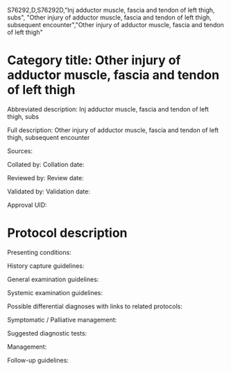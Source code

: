 S76292,D,S76292D,"Inj adductor muscle, fascia and tendon of left thigh, subs", "Other injury of adductor muscle, fascia and tendon of left thigh, subsequent encounter","Other injury of adductor muscle, fascia and tendon of left thigh"
# Category title: Other injury of adductor muscle, fascia and tendon of left thigh

Abbreviated description: Inj adductor muscle, fascia and tendon of left thigh, subs

Full description: Other injury of adductor muscle, fascia and tendon of left thigh, subsequent encounter

Sources:

Collated by:
Collation date:

Reviewed by:
Review date:

Validated by:
Validation date:

Approval UID:

# Protocol description

Presenting conditions:

History capture guidelines:

General examination guidelines:

Systemic examination guidelines:

Possible differential diagnoses with links to related protocols:

Symptomatic / Palliative management:

Suggested diagnostic tests:

Management:

Follow-up guidelines:
